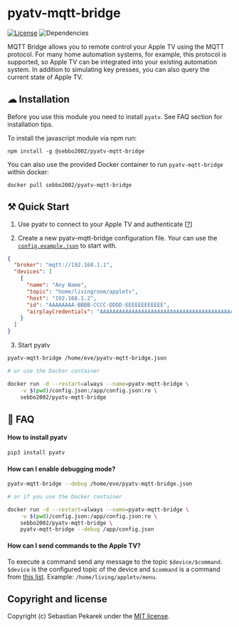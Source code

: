 # pyatv-mqtt-bridge

[![License](https://img.shields.io/badge/license-MIT-blue.svg?style=flat-square)](LICENSE)
![Dependencies](https://img.shields.io/depfu/sebbo2002/pyatv-mqtt-bridge?style=flat-square)

MQTT Bridge allows you to remote control your Apple TV using the MQTT protocol. For many home automation systems, for
example, this protocol is supported, so Apple TV can be integrated into your existing automation system. In addition to
simulating key presses, you can also query the current state of Apple TV.


## ☁ Installation

Before you use this module you need to install `pyatv`. See FAQ section for installation tips.

To install the javascript module via npm run:

	npm install -g @sebbo2002/pyatv-mqtt-bridge

You can also use the provided Docker container to run `pyatv-mqtt-bridge` within docker:

    docker pull sebbo2002/pyatv-mqtt-bridge

## ⚒ Quick Start

1. Use pyatv to connect to your Apple TV and authenticate [[?](https://pyatv.dev/getting-started/)]

2. Create a new pyatv-mqtt-bridge configuration file. Your can use the
   [`config.example.json`](https://github.com/sebbo2002/pyatv-mqtt-bridge/blob/develop/config.example.json) to start
   with.

```json
{
  "broker": "mqtt://192.168.1.1",
  "devices": [
    {
      "name": "Any Name",
      "topic": "home/livingroom/appletv",
      "host": "192.168.1.2",
      "id": "AAAAAAAA-BBBB-CCCC-DDDD-EEEEEEEEEEEE",
      "airplayCredentials": "AAAAAAAAAAAAAAAAAAAAAAAAAAAAAAAAAAAAAAAAAAAAAAAAAAAAAAAAAAAAAAAA:BBBBBBBBBBBBBBBBBBBBBBBBBBBBBBBBBBBBBBBBBBBBBBBBBBBBBBBBBBBBBBBB:CCCCCCCCCCCCCCCCCCCCCCCCCCCCCCCCCCCCCCCCCCCCCCCCCCCCCCCCCCCCCCCC:DDDDDDDDDDDDDDDDDDDDDDDDDDDDDDDDDDDDDDDDDDDDDDDDDDDDDDDDDDDDDDDD"
    }
  ]
}
```

3. Start pyatv
```bash
pyatv-mqtt-bridge /home/eve/pyatv-mqtt-bridge.json

# or use the Docker container

docker run -d --restart=always --name=pyatv-mqtt-bridge \
    -v $(pwd)/config.json:/app/config.json:ro \
    sebbo2002/pyatv-mqtt-bridge
```



## 🤨 FAQ

#### How to install pyatv

```bash
pip3 install pyatv
```

#### How can I enable debugging mode?

```bash
pyatv-mqtt-bridge --debug /home/eve/pyatv-mqtt-bridge.json

# or if you use the Docker container

docker run -d --restart=always --name=pyatv-mqtt-bridge \
    -v $(pwd)/config.json:/app/config.json:ro \
    sebbo2002/pyatv-mqtt-bridge \
    pyatv-mqtt-bridge --debug /app/config.json
```


#### How can I send commands to the Apple TV?
To execute a command send any message to the topic `$device/$command`. `$device` is the configured topic of the device
and `$command` is a command from [this list](https://github.com/sebbo2002/node-pyatv/blob/develop/lib/types.ts#L49).
Example: `/home/living/appletv/menu`.


## Copyright and license

Copyright (c) Sebastian Pekarek under the [MIT license](LICENSE).
